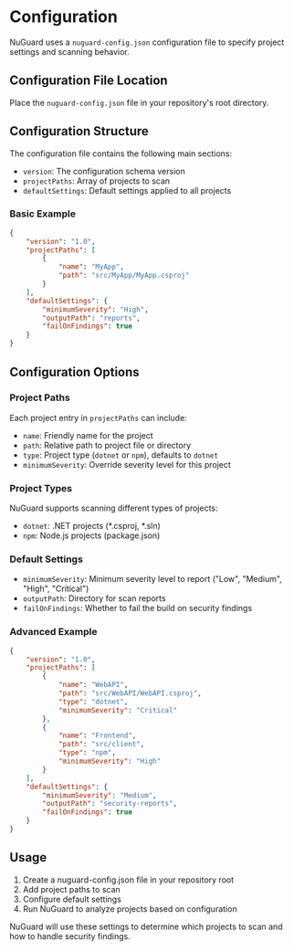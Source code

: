 # Configuration

NuGuard uses a `nuguard-config.json` configuration file to specify project settings and scanning behavior.

## Configuration File Location

Place the `nuguard-config.json` file in your repository's root directory.

## Configuration Structure

The configuration file contains the following main sections:

- `version`: The configuration schema version
- `projectPaths`: Array of projects to scan
- `defaultSettings`: Default settings applied to all projects

### Basic Example

```json
{
    "version": "1.0",
    "projectPaths": [
        {
            "name": "MyApp",
            "path": "src/MyApp/MyApp.csproj"
        }
    ],
    "defaultSettings": {
        "minimumSeverity": "High",
        "outputPath": "reports",
        "failOnFindings": true
    }
}
```

## Configuration Options

### Project Paths

Each project entry in `projectPaths` can include:

- `name`: Friendly name for the project
- `path`: Relative path to project file or directory
- `type`: Project type (`dotnet` or `npm`), defaults to `dotnet`
- `minimumSeverity`: Override severity level for this project

### Project Types

NuGuard supports scanning different types of projects:

- `dotnet`: .NET projects (*.csproj, *.sln)
- `npm`: Node.js projects (package.json)

### Default Settings

- `minimumSeverity`: Minimum severity level to report ("Low", "Medium", "High", "Critical")
- `outputPath`: Directory for scan reports
- `failOnFindings`: Whether to fail the build on security findings

### Advanced Example

```json
{
    "version": "1.0",
    "projectPaths": [
        {
            "name": "WebAPI",
            "path": "src/WebAPI/WebAPI.csproj",
            "type": "dotnet",
            "minimumSeverity": "Critical"
        },
        {
            "name": "Frontend",
            "path": "src/client",
            "type": "npm",
            "minimumSeverity": "High"
        }
    ],
    "defaultSettings": {
        "minimumSeverity": "Medium",
        "outputPath": "security-reports",
        "failOnFindings": true
    }
}
```

## Usage

1. Create a nuguard-config.json file in your repository root
2. Add project paths to scan
3. Configure default settings
4. Run NuGuard to analyze projects based on configuration

NuGuard will use these settings to determine which projects to scan and how to handle security findings.
